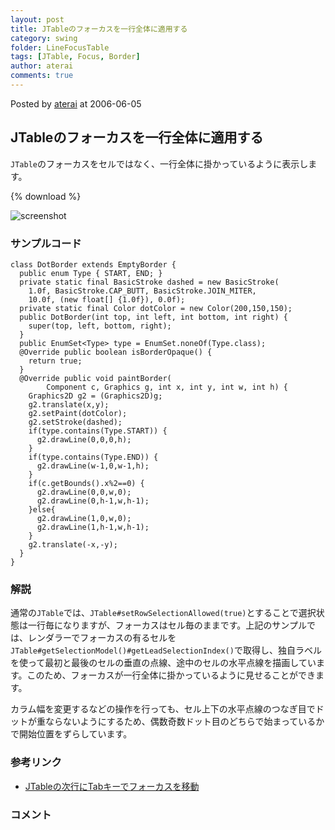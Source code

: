 ```yaml
---
layout: post
title: JTableのフォーカスを一行全体に適用する
category: swing
folder: LineFocusTable
tags: [JTable, Focus, Border]
author: aterai
comments: true
---
```


Posted by [aterai](http://terai.xrea.jp/aterai.html) at 2006-06-05

## JTableのフォーカスを一行全体に適用する
`JTable`のフォーカスをセルではなく、一行全体に掛かっているように表示します。

{% download %}

![screenshot](https://lh5.googleusercontent.com/_9Z4BYR88imo/TQTPOarzqiI/AAAAAAAAAdo/uwFLFlU_EpI/s800/LineFocusTable.png)

### サンプルコード
<pre class="prettyprint"><code>class DotBorder extends EmptyBorder {
  public enum Type { START, END; }
  private static final BasicStroke dashed = new BasicStroke(
    1.0f, BasicStroke.CAP_BUTT, BasicStroke.JOIN_MITER,
    10.0f, (new float[] {1.0f}), 0.0f);
  private static final Color dotColor = new Color(200,150,150);
  public DotBorder(int top, int left, int bottom, int right) {
    super(top, left, bottom, right);
  }
  public EnumSet&lt;Type&gt; type = EnumSet.noneOf(Type.class);
  @Override public boolean isBorderOpaque() {
    return true;
  }
  @Override public void paintBorder(
        Component c, Graphics g, int x, int y, int w, int h) {
    Graphics2D g2 = (Graphics2D)g;
    g2.translate(x,y);
    g2.setPaint(dotColor);
    g2.setStroke(dashed);
    if(type.contains(Type.START)) {
      g2.drawLine(0,0,0,h);
    }
    if(type.contains(Type.END)) {
      g2.drawLine(w-1,0,w-1,h);
    }
    if(c.getBounds().x%2==0) {
      g2.drawLine(0,0,w,0);
      g2.drawLine(0,h-1,w,h-1);
    }else{
      g2.drawLine(1,0,w,0);
      g2.drawLine(1,h-1,w,h-1);
    }
    g2.translate(-x,-y);
  }
}
</code></pre>

### 解説
通常の`JTable`では、`JTable#setRowSelectionAllowed(true)`とすることで選択状態は一行毎になりますが、フォーカスはセル毎のままです。上記のサンプルでは、レンダラーでフォーカスの有るセルを`JTable#getSelectionModel()#getLeadSelectionIndex()`で取得し、独自ラベルを使って最初と最後のセルの垂直の点線、途中のセルの水平点線を描画しています。このため、フォーカスが一行全体に掛かっているように見せることができます。

カラム幅を変更するなどの操作を行っても、セル上下の水平点線のつなぎ目でドットが重ならないようにするため、偶数奇数ドット目のどちらで始まっているかで開始位置をずらしています。

### 参考リンク
- [JTableの次行にTabキーでフォーカスを移動](http://terai.xrea.jp/Swing/SelectNextRow.html)

<!-- dummy comment line for breaking list -->

### コメント
